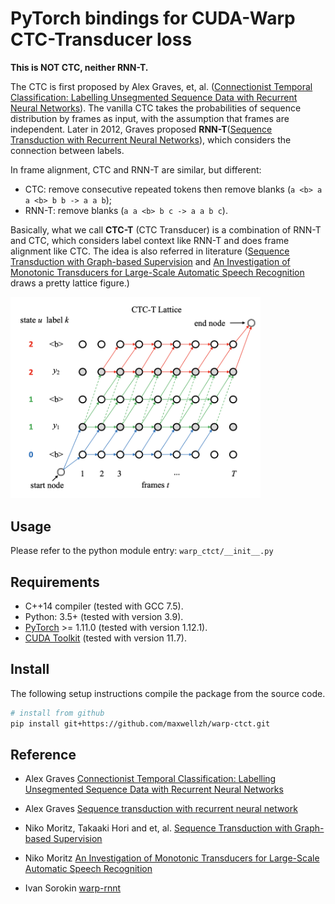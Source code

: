 
# PyTorch bindings for CUDA-Warp CTC-Transducer loss

**This is NOT CTC, neither RNN-T.**

The CTC is first proposed by Alex Graves, et, al. ([Connectionist Temporal Classification: Labelling Unsegmented Sequence Data with Recurrent Neural Networks](https://www.cs.toronto.edu/~graves/icml_2006.pdf)). The vanilla CTC takes the probabilities of sequence distribution by frames as input, with the assumption that frames are independent. Later in 2012, Graves proposed **RNN-T**([Sequence Transduction with Recurrent Neural Networks](https://arxiv.org/abs/1211.3711)), which considers the connection between labels.

In frame alignment, CTC and RNN-T are similar, but different:

- CTC: remove consecutive repeated tokens then remove blanks (`a <b> a a <b> b b -> a a b`);
- RNN-T: remove blanks (`a a <b> b c -> a a b c`).

Basically, what we call **CTC-T** (CTC Transducer) is a combination of RNN-T and CTC, which considers label context like RNN-T and does frame alignment like CTC. The idea is also referred in literature ([Sequence Transduction with Graph-based Supervision](https://arxiv.org/abs/2111.01272) and [An Investigation of Monotonic Transducers for Large-Scale Automatic Speech Recognition](https://arxiv.org/abs/2204.08858) draws a pretty lattice figure.)

<img src="assets/ctc_t_lattice.png" width=400px/>

## Usage

Please refer to the python module entry: `warp_ctct/__init__.py`

## Requirements

- C++14 compiler (tested with GCC 7.5).
- Python: 3.5+ (tested with version 3.9).
- [PyTorch](http://pytorch.org/) >= 1.11.0 (tested with version 1.12.1).
- [CUDA Toolkit](https://developer.nvidia.com/cuda-zone) (tested with version 11.7).


## Install

The following setup instructions compile the package from the source code.

```bash
# install from github
pip install git+https://github.com/maxwellzh/warp-ctct.git
```


## Reference

- Alex Graves [Connectionist Temporal Classification: Labelling Unsegmented Sequence Data with Recurrent Neural Networks](https://www.cs.toronto.edu/~graves/icml_2006.pdf)

- Alex Graves [Sequence transduction with recurrent neural network](https://arxiv.org/pdf/1211.3711.pdf)

- Niko Moritz, Takaaki Hori and et, al. [Sequence Transduction with Graph-based Supervision](https://arxiv.org/abs/2111.01272)

- Niko Moritz [An Investigation of Monotonic Transducers for Large-Scale Automatic Speech Recognition](https://arxiv.org/abs/2204.08858)

- Ivan Sorokin [warp-rnnt](https://github.com/1ytic/warp-rnnt)
